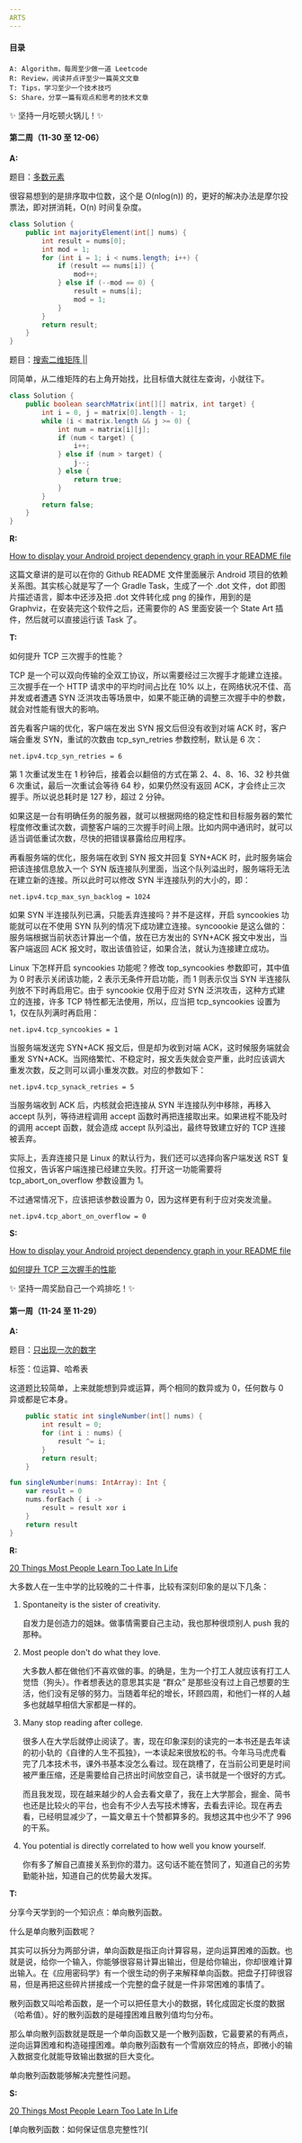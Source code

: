 ```yaml
---
ARTS
---
```


#### 目录

```
A: Algorithm，每周至少做一道 Leetcode
R: Review，阅读并点评至少一篇英文文章
T: Tips，学习至少一个技术技巧
S: Share，分享一篇有观点和思考的技术文章
```

✨ 坚持一月吃顿火锅儿！✨

#### 第二周（11-30 至 12-06）

**A:**

题目：[多数元素](https://leetcode-cn.com/problems/majority-element/)

很容易想到的是排序取中位数，这个是 O(nlog(n)) 的，更好的解决办法是摩尔投票法，即对拼消耗，O(n) 时间复杂度。

```java
class Solution {
    public int majorityElement(int[] nums) {
        int result = nums[0];
        int mod = 1;
        for (int i = 1; i < nums.length; i++) {
            if (result == nums[i]) {
                mod++;
            } else if (--mod == 0) {
                result = nums[i];
                mod = 1;
            }
        }
        return result;
    }
}
```

题目：[搜索二维矩阵 ||](https://leetcode-cn.com/problems/search-a-2d-matrix-ii/)

同简单，从二维矩阵的右上角开始找，比目标值大就往左查询，小就往下。

```java
class Solution {
    public boolean searchMatrix(int[][] matrix, int target) {
        int i = 0, j = matrix[0].length - 1;
        while (i < matrix.length && j >= 0) {
            int num = matrix[i][j];
            if (num < target) {
                i++;
            } else if (num > target) {
                j--;
            } else {
                return true;
            }
        }
        return false;
    }
}
```

**R:**

[How to display your Android project dependency graph in your README file](https://medium.com/google-developer-experts/how-to-display-your-android-project-dependency-graph-in-your-readme-file-e52dcadafa7a)

这篇文章讲的是可以在你的 Github README 文件里面展示 Android 项目的依赖关系图。其实核心就是写了一个 Gradle Task，生成了一个 .dot 文件，dot 即图片描述语言，脚本中还涉及把 .dot 文件转化成 png 的操作，用到的是 Graphviz，在安装完这个软件之后，还需要你的 AS 里面安装一个 State Art 插件，然后就可以直接运行该 Task 了。

**T:**

如何提升 TCP 三次握手的性能？

TCP 是一个可以双向传输的全双工协议，所以需要经过三次握手才能建立连接。三次握手在一个 HTTP 请求中的平均时间占比在 10% 以上，在网络状况不佳、高并发或者遭遇 SYN 泛洪攻击等场景中，如果不能正确的调整三次握手中的参数，就会对性能有很大的影响。

首先看客户端的优化，客户端在发出 SYN 报文后但没有收到对端 ACK 时，客户端会重发 SYN，重试的次数由 tcp_syn_retries 参数控制，默认是 6 次：

```
net.ipv4.tcp_syn_retries = 6
```

第 1 次重试发生在 1 秒钟后，接着会以翻倍的方式在第 2、4、8、16、32 秒共做 6 次重试，最后一次重试会等待 64 秒，如果仍然没有返回 ACK，才会终止三次握手。所以说总耗时是 127 秒，超过 2 分钟。

如果这是一台有明确任务的服务器，就可以根据网络的稳定性和目标服务器的繁忙程度修改重试次数，调整客户端的三次握手时间上限。比如内网中通讯时，就可以适当调低重试次数，尽快的把错误暴露给应用程序。

再看服务端的优化，服务端在收到 SYN 报文并回复 SYN+ACK 时，此时服务端会把该连接信息放入一个 SYN 版连接队列里面，当这个队列溢出时，服务端将无法在建立新的连接。所以此时可以修改 SYN 半连接队列的大小的，即：

```
net.ipv4.tcp_max_syn_backlog = 1024
```

如果 SYN 半连接队列已满，只能丢弃连接吗？并不是这样，开启 syncookies 功能就可以在不使用 SYN 队列的情况下成功建立连接。syncoookie 是这么做的：服务端根据当前状态计算出一个值，放在已方发出的 SYN+ACK 报文中发出，当客户端返回 ACK 报文时，取出该值验证，如果合法，就认为连接建立成功。

Linux 下怎样开启 syncookies 功能呢？修改 top_syncookies 参数即可，其中值为 0 时表示关闭该功能，2 表示无条件开启功能，而 1 则表示仅当 SYN 半连接队列放不下时再启用它。由于 syncookie 仅用于应对 SYN 泛洪攻击，这种方式建立的连接，许多 TCP 特性都无法使用，所以，应当把 tcp_syncookies 设置为 1，仅在队列满时再启用：

```
net.ipv4.tcp_syncookies = 1
```

当服务端发送完 SYN+ACK 报文后，但是却为收到对端 ACK，这时候服务端就会重发 SYN+ACK。当网络繁忙、不稳定时，报文丢失就会变严重，此时应该调大重发次数，反之则可以调小重发次数。对应的参数如下：

```
net.ipv4.tcp_synack_retries = 5
```

当服务端收到 ACK 后，内核就会把连接从 SYN 半连接队列中移除，再移入 accept 队列，等待进程调用 accept 函数时再把连接取出来。如果进程不能及时的调用 accept 函数，就会造成 accept 队列溢出，最终导致建立好的 TCP 连接被丢弃。

实际上，丢弃连接只是 Linux 的默认行为，我们还可以选择向客户端发送 RST 复位报文，告诉客户端连接已经建立失败。打开这一功能需要将 tcp_abort_on_overflow 参数设置为 1。

不过通常情况下，应该把该参数设置为 0，因为这样更有利于应对突发流量。

```
net.ipv4.tcp_abort_on_overflow = 0
```



**S:**

[How to display your Android project dependency graph in your README file](https://medium.com/google-developer-experts/how-to-display-your-android-project-dependency-graph-in-your-readme-file-e52dcadafa7a)

[如何提升 TCP 三次握手的性能](https://time.geekbang.org/column/article/237612)

✨ 坚持一周奖励自己一个鸡排吃！✨

#### 第一周（11-24 至 11-29）

**A:**

题目：[只出现一次的数字](https://leetcode-cn.com/problems/single-number/)

标签：位运算、哈希表

这道题比较简单，上来就能想到异或运算，两个相同的数异或为 0，任何数与 0 异或都是它本身。

```java
    public static int singleNumber(int[] nums) {
        int result = 0;
        for (int i : nums) {
            result ^= i;
        }
        return result;
    }
```

```kotlin
fun singleNumber(nums: IntArray): Int {
    var result = 0
    nums.forEach { i ->
        result = result xor i
    }
    return result
}
```

**R:**

[20 Things Most People Learn Too Late In Life](https://medium.com/better-advice/20-things-most-people-learn-too-late-in-life-23674cdbd75c)

大多数人在一生中学的比较晚的二十件事，比较有深刻印象的是以下几条：

1. Spontaneity is the sister of creativity.

   自发力是创造力的姐妹。做事情需要自己主动，我也那种很烦别人 push 我的那种。

2. Most people don't do what they love.

   大多数人都在做他们不喜欢做的事。的确是，生为一个打工人就应该有打工人觉悟（狗头）。作者想表达的意思其实是 “群众” 是那些没有过上自己想要的生活，他们没有足够的努力。当随着年纪的增长，环顾四周，和他们一样的人越多也就越早相信大家都是一样的。

3. Many stop reading after college.

   很多人在大学后就停止阅读了。害，现在印象深刻的读完的一本书还是去年读的初小轨的《自律的人生不孤独》，一本读起来很放松的书。今年马马虎虎看完了几本技术书，课外书基本没怎么看过。现在跳槽了，在当前公司更是时间被严重压缩，还是需要给自己挤出时间放空自己，读书就是一个很好的方式。

   而且我发现，现在越来越少的人会去看文章了，我在上大学那会，掘金、简书也还是比较火的平台，也会有不少人去写技术博客，去看去评论。现在再去看，已经明显减少了，一篇文章五十个赞都算多的。我想这其中也少不了 996 的干系。

4. You potential is directly correlated to how well you know yourself.

   你有多了解自己直接关系到你的潜力。这句话不能在赞同了，知道自己的劣势勤能补拙，知道自己的优势最大发挥。

**T:**

分享今天学到的一个知识点：单向散列函数。

什么是单向散列函数呢？

其实可以拆分为两部分讲，单向函数是指正向计算容易，逆向运算困难的函数。也就是说，给你一个输入，你能够很容易计算出输出，但是给你输出，你却很难计算出输入。在《应用密码学》有一个很生动的例子来解释单向函数。把盘子打碎很容易，但是再把这些碎片拼接成一个完整的盘子就是一件非常困难的事情了。

散列函数又叫哈希函数，是一个可以把任意大小的数据，转化成固定长度的数据（哈希值）。好的散列函数的是碰撞困难且散列值均匀分布。

那么单向散列函数就是既是一个单向函数又是一个散列函数，它最要紧的有两点，逆向运算困难和构造碰撞困难。单向散列函数有一个雪崩效应的特点，即微小的输入数据变化就能导致输出数据的巨大变化。

单向散列函数能够解决完整性问题。

**S:**

[20 Things Most People Learn Too Late In Life](https://medium.com/better-advice/20-things-most-people-learn-too-late-in-life-23674cdbd75c)

[单向散列函数：如何保证信息完整性?](

